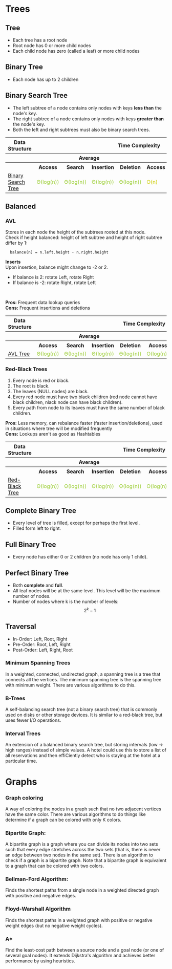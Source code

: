 # Trees

## Tree
- Each tree has a root node
- Root node has 0 or more child nodes
- Each child node has zero (called a leaf) or more child nodes

## Binary Tree
- Each node has up to 2 children

## Binary Search Tree
- The left subtree of a node contains only nodes with keys **less than** the node's key.
- The right subtree of a node contains only nodes with keys **greater than** the node's key.
- Both the left and right subtrees must also be binary search trees.

<table>
    <tbody><tr>
      <th>Data Structure</th>
      <th colspan="8">Time Complexity</th>
      <th>Space Complexity</th>
    </tr>
    <tr>
      <th></th>
      <th colspan="4">Average</th>
      <th colspan="4">Worst</th>
      <th>Worst</th>
    </tr>
    <tr>
      <th></th>
      <th>Access</th>
      <th>Search</th>
      <th>Insertion</th>
      <th>Deletion</th>
      <th>Access</th>
      <th>Search</th>
      <th>Insertion</th>
      <th>Deletion</th>
      <th></th>
    </tr>
    <tr>
      <td><a href="http://en.wikipedia.org/wiki/Binary_search_tree">Binary Search Tree</a></td>
      <td style="color:#9acd32">Θ(log(n))</td>
      <td style="color:#9acd32">Θ(log(n))</td>
      <td style="color:#9acd32">Θ(log(n))</td>
      <td style="color:#9acd32">Θ(log(n))</td>
      <td style="color:#CCCC00">O(n)</td>
      <td style="color:#CCCC00">O(n)</td>
      <td style="color:#CCCC00">O(n)</td>
      <td style="color:#CCCC00">O(n)</td>
      <td style="color:#CCCC00">O(n)</td>
    </tr>
</tbody>
</table>

## Balanced
### AVL
Stores in each node the height of the subtrees rooted at this node. <br>
Check if height balanced: height of left subtree and height of right subtree differ by 1:<br>
```
  balance(n) = n.left.height - n.right.height
```

**Inserts** <br>
Upon insertion, balance might change to -2 or 2. <br>
- If balance is 2: rotate Left, rotate Right
- If balance is -2: rotate Right, rotate Left
<br>

**Pros:** Frequent data lookup queries <br>
**Cons:** Frequent insertions and deletions <br>

<table>
    <tbody>
        <tr>
        <th>Data Structure</th>
        <th colspan="8">Time Complexity</th>
        <th>Space Complexity</th>
        </tr>
        <tr>
        <th></th>
        <th colspan="4">Average</th>
        <th colspan="4">Worst</th>
        <th>Worst</th>
        </tr>
        <tr>
        <th></th>
        <th>Access</th>
        <th>Search</th>
        <th>Insertion</th>
        <th>Deletion</th>
        <th>Access</th>
        <th>Search</th>
        <th>Insertion</th>
        <th>Deletion</th>
        <th></th>
        </tr>
        <tr>
        <td><a href="http://en.wikipedia.org/wiki/AVL_tree">AVL Tree</a></td>
        <td style="color:#9acd32">Θ(log(n))</td>
        <td style="color:#9acd32">Θ(log(n))</td>
        <td style="color:#9acd32">Θ(log(n))</td>
        <td style="color:#9acd32">Θ(log(n))</td>
        <td style="color:#9acd32">O(log(n))</td>
        <td style="color:#9acd32">O(log(n))</td>
        <td style="color:#9acd32">O(log(n))</td>
        <td style="color:#9acd32">O(log(n))</td>
        <td style="color:#CCCC00">O(n)</td>
        </tr>
    </tbody>
</table>

### Red-Black Trees
1. Every node is red or black.
2. The root is black.
3. The leaves (NULL nodes) are black.
4. Every red node must have two black children (red node cannot have black children, nlack node can have black children).
5. Every path from node to its leaves must have the same number of black children.

**Pros:** Less memory, can rebalance faster (faster insertion/deletions), used in situations where tree will be modified frequently <br>
**Cons:** Lookups aren't as good as Hashtables <br>
<table>
    <tbody><tr>
      <th>Data Structure</th>
      <th colspan="8">Time Complexity</th>
      <th>Space Complexity</th>
    </tr>
    <tr>
      <th></th>
      <th colspan="4">Average</th>
      <th colspan="4">Worst</th>
      <th>Worst</th>
    </tr>
    <tr>
      <th></th>
      <th>Access</th>
      <th>Search</th>
      <th>Insertion</th>
      <th>Deletion</th>
      <th>Access</th>
      <th>Search</th>
      <th>Insertion</th>
      <th>Deletion</th>
      <th></th>
    </tr>
    <tr>
      <td><a href="http://en.wikipedia.org/wiki/Red-black_tree">Red-Black Tree</a></td>
      <td style="color:#9acd32">Θ(log(n))</td>
      <td style="color:#9acd32">Θ(log(n))</td>
      <td style="color:#9acd32">Θ(log(n))</td>
      <td style="color:#9acd32">Θ(log(n))</td>
      <td style="color:#9acd32">O(log(n))</td>
      <td style="color:#9acd32">O(log(n))</td>
      <td style="color:#9acd32">O(log(n))</td>
      <td style="color:#9acd32">O(log(n))</td>
      <td style="color:#CCCC00">O(n)</td>
    </tr>
</tbody></table>


## Complete Binary Tree
- Every level of tree is filled, except for perhaps the first level.
- Filled form left to right.

## Full Binary Tree
- Every node has either 0 or 2 children (no node has only 1 child).

## Perfect Binary Tree
- Both **complete** and **full**.
- All leaf nodes will be at the same level. This level will be the maximum number of nodes.
- Number of nodes where k is the number of levels:
$$2^k - 1 $$

## Traversal
- In-Order: Left, Root, Right
- Pre-Order: Root, Left, Right
- Post-Order: Left, Right, Root



### Minimum Spanning Trees
In a weighted, connected, undirected graph, a spanning tree is a tree that connects all the vertices. The minimum spanning tree is the spanning tree with minimum weight. There are various algorithms to do this.
### B-Trees
A self-balancing search tree (not a binary search tree) that is commonly used on disks or other storage devices. It is similar to a red-black tree, but uses fewer I/O operations.

### Interval Trees
An extension of a balanced binary search tree, but storing intervals (low -> high ranges) instead of simple values. A hotel could use this to store a list of all reservations and then effiCiently detect who is staying at the hotel at a particular time. 

# Graphs

### Graph coloring
A way of coloring the nodes in a graph such that no two adjacent vertices have the same color. There are various algorithms to do things like determine if a graph can be colored with only
K colors.

### Bipartite Graph: 
A bipartite graph is a graph where you can divide its nodes into two sets such that every edge stretches across the two sets (that is, there is never an edge between two nodes in the same
set). There is an algorithm to check if a graph is a bipartite graph. Note that a bipartite graph is equivalent to a graph that can be colored with two colors. 

### Bellman-Ford Algorithm: 
Finds the shortest paths from a single node in a weighted directed graph with positive and negative edges.

### Floyd-Warshall Algorithm 
Finds the shortest paths in a weighted graph with positive or negative weight edges (but no negative weight cycles). 

### A*
Find the least-cost path between a source node and a goal node (or one of several goal nodes). It extends Dijkstra's algorithm and achieves better performance by using heuristics.